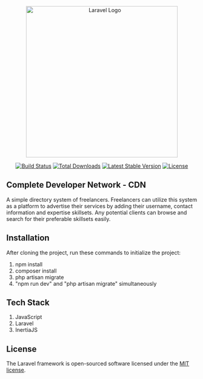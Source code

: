 <p align="center"><a href="https://laravel.com" target="_blank"><img src="https://raw.githubusercontent.com/laravel/art/master/logo-lockup/5%20SVG/2%20CMYK/1%20Full%20Color/laravel-logolockup-cmyk-red.svg" width="400" alt="Laravel Logo"></a></p>

<p align="center">
<a href="https://github.com/laravel/framework/actions"><img src="https://github.com/laravel/framework/workflows/tests/badge.svg" alt="Build Status"></a>
<a href="https://packagist.org/packages/laravel/framework"><img src="https://img.shields.io/packagist/dt/laravel/framework" alt="Total Downloads"></a>
<a href="https://packagist.org/packages/laravel/framework"><img src="https://img.shields.io/packagist/v/laravel/framework" alt="Latest Stable Version"></a>
<a href="https://packagist.org/packages/laravel/framework"><img src="https://img.shields.io/packagist/l/laravel/framework" alt="License"></a>
</p>

## Complete Developer Network - CDN

A simple directory system of freelancers. Freelancers can utilize this system as a platform to advertise their services by adding their username, contact information and expertise skillsets. Any potential clients can browse and search for their preferable skillsets easily.

## Installation

After cloning the project, run these commands to initialize the project:
1. npm install
2. composer install
3. php artisan migrate
4. "npm run dev" and "php artisan migrate" simultaneously

## Tech Stack
1. JavaScript
2. Laravel
3. InertiaJS

## License

The Laravel framework is open-sourced software licensed under the [MIT license](https://opensource.org/licenses/MIT).

